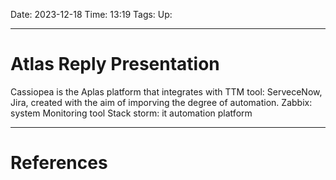 Date: 2023-12-18
Time: 13:19
Tags:
Up: 

---
# Atlas Reply Presentation

Cassiopea is the Aplas platform that integrates with TTM tool: ServeceNow, Jira, created with the aim of imporving the degree of automation.
Zabbix: system Monitoring tool
Stack storm: it automation platform

---
# References
